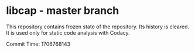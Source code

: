 # libcap - master branch

This repository contains frozen state of the repository.
Its history is cleared. It is used only for static code
analysis with Codacy.

Commit Time: 1706768143